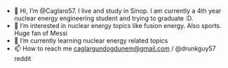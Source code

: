 - 👋 Hi, I’m @Caglaro57. I live and study in Sinop. I am currently a 4th year nuclear energy engineering student and trying to graduate :D.
- 👀 I’m interested in nuclear energy topics like fusion energy. Also sports. Huge fan of Messi  
- 🌱 I’m currently learning nuclear energy related topics 
- 📫 How to reach me caglargundogdunem@gmail.com / @drunkguy57 reddit 

<!---
Caglaro57/Caglaro57 is a ✨ special ✨ repository because its `README.md` (this file) appears on your GitHub profile.
You can click the Preview link to take a look at your changes.
--->
